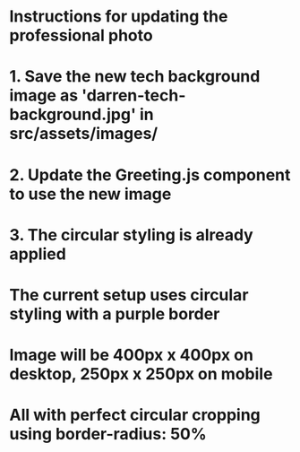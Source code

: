 # Instructions for updating the professional photo
# 1. Save the new tech background image as 'darren-tech-background.jpg' in src/assets/images/
# 2. Update the Greeting.js component to use the new image
# 3. The circular styling is already applied

# The current setup uses circular styling with a purple border
# Image will be 400px x 400px on desktop, 250px x 250px on mobile
# All with perfect circular cropping using border-radius: 50%
